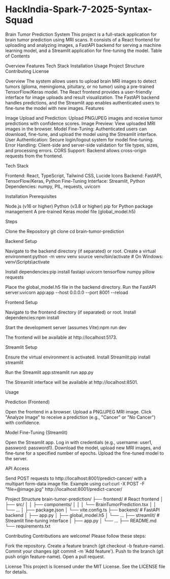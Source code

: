 # HackIndia-Spark-7-2025-Syntax-Squad

Brain Tumor Prediction System
This project is a full-stack application for brain tumor prediction using MRI scans. It consists of a React frontend for uploading and analyzing images, a FastAPI backend for serving a machine learning model, and a Streamlit application for fine-tuning the model.
Table of Contents

Overview
Features
Tech Stack
Installation
Usage
Project Structure
Contributing
License

Overview
The system allows users to upload brain MRI images to detect tumors (glioma, meningioma, pituitary, or no tumor) using a pre-trained TensorFlow/Keras model. The React frontend provides a user-friendly interface for image uploads and result visualization. The FastAPI backend handles predictions, and the Streamlit app enables authenticated users to fine-tune the model with new images.
Features

Image Upload and Prediction: Upload PNG/JPEG images and receive tumor predictions with confidence scores.
Image Preview: View uploaded MRI images in the browser.
Model Fine-Tuning: Authenticated users can download, fine-tune, and upload the model using the Streamlit interface.
User Authentication: Secure login/logout system for model fine-tuning.
Error Handling: Client-side and server-side validation for file types, sizes, and processing errors.
CORS Support: Backend allows cross-origin requests from the frontend.

Tech Stack

Frontend: React, TypeScript, Tailwind CSS, Lucide Icons
Backend: FastAPI, TensorFlow/Keras, Python
Fine-Tuning Interface: Streamlit, Python
Dependencies: numpy, PIL, requests, uvicorn

Installation
Prerequisites

Node.js (v16 or higher)
Python (v3.8 or higher)
pip for Python package management
A pre-trained Keras model file (global_model.h5)

Steps

Clone the Repository
git clone <repository-url>
cd brain-tumor-prediction


Backend Setup

Navigate to the backend directory (if separated) or root.
Create a virtual environment:python -m venv venv
source venv/bin/activate  # On Windows: venv\Scripts\activate


Install dependencies:pip install fastapi uvicorn tensorflow numpy pillow requests


Place the global_model.h5 file in the backend directory.
Run the FastAPI server:uvicorn app:app --host 0.0.0.0 --port 8001 --reload




Frontend Setup

Navigate to the frontend directory (if separated) or root.
Install dependencies:npm install


Start the development server (assumes Vite):npm run dev


The frontend will be available at http://localhost:5173.


Streamlit Setup

Ensure the virtual environment is activated.
Install Streamlit:pip install streamlit


Run the Streamlit app:streamlit run app.py


The Streamlit interface will be available at http://localhost:8501.



Usage

Prediction (Frontend)

Open the frontend in a browser.
Upload a PNG/JPEG MRI image.
Click "Analyze Image" to receive a prediction (e.g., "Cancer" or "No Cancer") with confidence.


Model Fine-Tuning (Streamlit)

Open the Streamlit app.
Log in with credentials (e.g., username: user1, password: password1).
Download the model, upload new MRI images, and fine-tune for a specified number of epochs.
Upload the fine-tuned model to the server.


API Access

Send POST requests to http://localhost:8001/predict-cancer/ with a multipart form-data image file.
Example using curl:curl -X POST -F "file=@image.jpg" http://localhost:8001/predict-cancer/





Project Structure
brain-tumor-prediction/
├── frontend/                  # React frontend
│   ├── src/
│   │   ├── components/
│   │   │   └── BrainTumorPrediction.tsx
│   │   └── ...
│   ├── package.json
│   └── vite.config.ts
├── backend/                   # FastAPI backend
│   ├── app.py
│   ├── global_model.h5
│   └── ...
├── streamlit/                 # Streamlit fine-tuning interface
│   ├── app.py
│   └── ...
├── README.md
└── requirements.txt

Contributing
Contributions are welcome! Please follow these steps:

Fork the repository.
Create a feature branch (git checkout -b feature-name).
Commit your changes (git commit -m 'Add feature').
Push to the branch (git push origin feature-name).
Open a pull request.

License
This project is licensed under the MIT License. See the LICENSE file for details.
